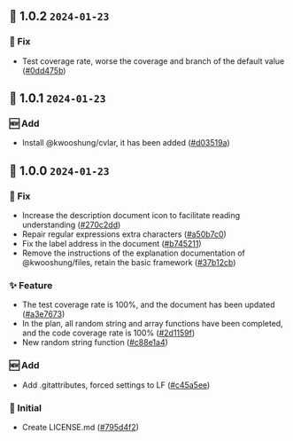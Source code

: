 ## 🎉 1.0.2 `2024-01-23`
### 🐛 Fix
- Test coverage rate, worse the coverage and branch of the default value ([#0dd475b](https://github.com/kwooshung/files/commit/0dd475b0aa370cc584563fe7f35e2460e08a0e7b))

## 🎉 1.0.1 `2024-01-23`
### 🆕 Add
- Install @kwooshung/cvlar, it has been added ([#d03519a](https://github.com/kwooshung/files/commit/d03519a9b0ddd3df739b029e60d8aaf97fd71088))

## 🎉 1.0.0 `2024-01-23`
### 🐛 Fix
- Increase the description document icon to facilitate reading understanding ([#270c2dd](https://github.com/kwooshung/files/commit/270c2ddd9ed91a7ea7d2265020cc9dcb21f77b12))
- Repair regular expressions extra characters ([#a50b7c0](https://github.com/kwooshung/files/commit/a50b7c07339b0084478c846b5fe675225442dfd0))
- Fix the label address in the document ([#b745211](https://github.com/kwooshung/files/commit/b7452116b13812c6ac058228d875f124ff68df36))
- Remove the instructions of the explanation documentation of @kwooshung/files, retain the basic framework ([#37b12cb](https://github.com/kwooshung/files/commit/37b12cb9edae4859f407a6f5c5a234df0445bf06))
### ✨ Feature
- The test coverage rate is 100%, and the document has been updated ([#a3e7673](https://github.com/kwooshung/files/commit/a3e767357675a2fc349510572ccaa52b72dad507))
- In the plan, all random string and array functions have been completed, and the code coverage rate is 100% ([#2d1159f](https://github.com/kwooshung/files/commit/2d1159fc6f99ddd0769bc605a17c9269f271627e))
- New random string function ([#c88e1a4](https://github.com/kwooshung/files/commit/c88e1a4e5511e913a6194df93b9e4c07a504813e))
### 🆕 Add
- Add .gitattributes, forced settings to LF ([#c45a5ee](https://github.com/kwooshung/files/commit/c45a5ee2722626b288c3088492f23fd9ef886452))
### 🍻 Initial
- Create LICENSE.md ([#795d4f2](https://github.com/kwooshung/files/commit/795d4f2ad6c17e7bcda8077242dc71464bfaee74))
